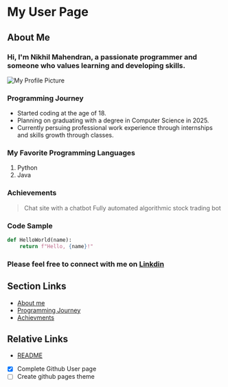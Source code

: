 # My User Page

## About Me

### Hi, I'm Nikhil Mahendran, a passionate programmer and someone who values learning and developing skills.

![My Profile Picture](profile_picture.avif)

### Programming Journey

- Started coding at the age of 18.
- Planning on graduating with a degree in Computer Science in 2025.
- Currently persuing professional work experience through internships and skills growth through classes.

### My Favorite Programming Languages

1. Python
2. Java

### Achievements

  > Chat site with a chatbot
  > Fully automated algorithmic stock trading bot

### Code Sample

```python
def HelloWorld(name):
    return f"Hello, {name}!"
```
### Please feel free to connect with me on [Linkdin](https://www.linkedin.com/in/nikhil-mahendran-7a12a828a/)

## Section Links
- [About me](#about-me)
- [Programming Journey](#programming-journey)
- [Achievments](#achievements)

## Relative Links
- [README](README.md)

- [x] Complete Github User page
- [ ] Create github pages theme
